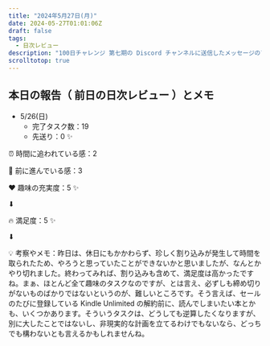 ```yaml
---
title: "2024年5月27日(月)"
date: 2024-05-27T01:01:06Z
draft: false
tags:
  - 日次レビュー
description: "100日チャレンジ 第七期の Discord チャンネルに送信したメッセージのアーカイブ"
scrolltotop: true
---
```


## 本日の報告（ 前日の日次レビュー ）とメモ

- 5/26(日)
  - 完了タスク数：19
  - 先送り：0 ✨

⏰ 時間に追われている感：2

💪 前に進んでいる感：3

❤️ 趣味の充実度：5 ✨

⬇︎

🔥 満足度：5 ✨

⬇︎

💡 考察やメモ：昨日は、休日にもかかわらず、珍しく割り込みが発生して時間を取られたため、やろうと思っていたことができないかと思いましたが、なんとかやり切れました。終わってみれば、割り込みも含めて、満足度は高かったですね。まぁ、ほとんど全て趣味のタスクなのですが、とは言え、必ずしも締め切りがないものばかりではないというのが、難しいところです。そう言えば、セールのたびに登録している Kindle Unlimited の解約前に、読んでしまいたい本とかも、いくつかあります。そういうタスクは、どうしても逆算したくなりますが、別に大したことではないし、非現実的な計画を立てるわけでもないなら、どっちでも構わないとも言えるかもしれませんね。

